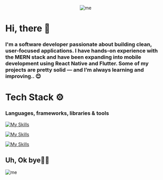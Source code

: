 <center>

![me](https://media4.giphy.com/media/v1.Y2lkPTc5MGI3NjExMDR1cmdrbHkxeTk5ZnZlbWF0YzJ2OXE3cWEybnAyMWE0dHRxY2F4eCZlcD12MV9pbnRlcm5hbF9naWZfYnlfaWQmY3Q9Zw/Rsp9jLIy0VZOKlZziw/giphy.gif)

</center>

# Hi, there 👋

### I'm a software developer passionate about building clean, user-focused applications. I have hands-on experience with the MERN stack and have been expanding into mobile development using React Native and Flutter. Some of my projects are pretty solid — and I’m always learning and improving.. 😊

# Tech Stack ⚙️
### Languages, frameworks, libraries & tools

[![My Skills](https://skillicons.dev/icons?i=js,html,css,ts,php,java,cpp,c)](https://skillicons.dev)

[![My Skills](https://skillicons.dev/icons?i=express,laravel,nextjs,nodejs,react,spring,firebase,redux,vscode,tailwind,bootstrap)](https://skillicons.dev)

[![My Skills](https://skillicons.dev/icons?i=mysql,postgres,sqlite,mongodb)](https://skillicons.dev)






## Uh, Ok bye🙋‍♂️
![me](https://media.giphy.com/media/v1.Y2lkPTc5MGI3NjExbTd1cmcxNGI2MG4ybXBjYmp1cXcxY2N6emZoOHBjYnM3NjQ3M3prNSZlcD12MV9naWZzX3NlYXJjaCZjdD1n/lDQnCVcjyZWlbgLW2s/giphy.gif)
